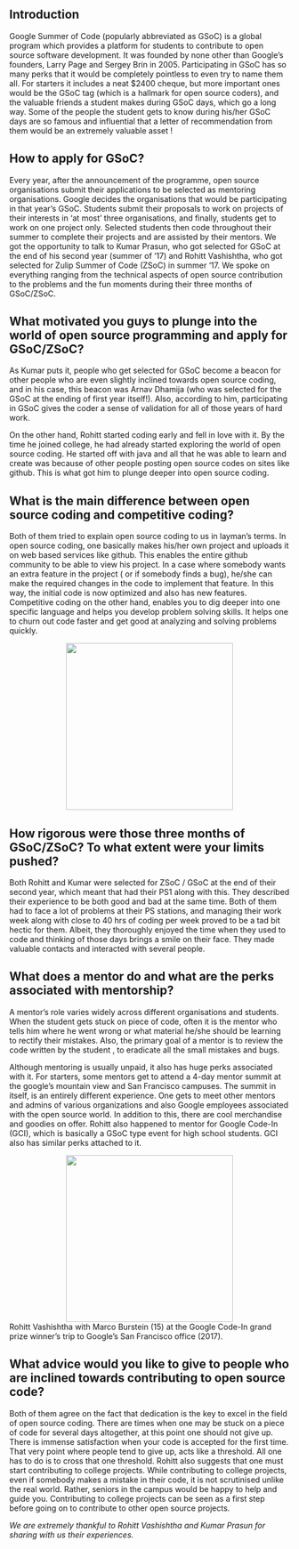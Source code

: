 <!-- TITLE: GSoC: A Peek into Open Source Coding -->
<!-- SUBTITLE: An interview with Rohitt and Kumar Prasun -->
## Introduction
Google Summer of Code (popularly abbreviated as GSoC) is a global program which provides a platform for students to contribute to open source software development. It was founded by none other than Google’s founders, Larry Page and Sergey Brin in 2005.
Participating in GSoC has so many perks that it would be completely pointless to even try to name them all. For starters it includes a neat $2400 cheque, but more important ones would be the GSoC tag (which is a hallmark for open source coders), and the valuable friends a student makes during GSoC days, which go a long way. Some of the people the student gets to know during his/her GSoC days are so famous and influential that a letter of recommendation from them  would be an extremely valuable asset !

## How to apply for GSoC?
Every year, after the announcement of the programme, open source organisations submit their applications to be selected as mentoring organisations. Google decides the organisations that would be participating in that year’s GSoC. Students submit their proposals to work on projects of their interests in ‘at most’ three organisations, and finally, students get to work on one project only. Selected students then code throughout their summer to complete their projects and are assisted by their mentors.
We got the opportunity to talk to Kumar Prasun, who got selected for GSoC at the end of his second year (summer of ‘17) and Rohitt Vashishtha, who got selected for Zulip Summer of Code (ZSoC) in summer ‘17. We spoke on everything ranging from the technical aspects of open source contribution to the problems and the fun moments during their three months of GSoC/ZSoC.

## What motivated you guys to plunge into the world of open source programming and apply for GSoC/ZSoC?
As Kumar puts it, people who get selected for GSoC become a beacon for other people who are even slightly inclined towards open source coding, and in his case, this beacon was Arnav Dhamija (who was selected for the GSoC at the ending of first year itself!).  Also, according to him, participating in GSoC gives the coder a sense of validation for all of those years of hard work. 

On the other hand, Rohitt started coding early and fell in love with it. By the time he joined college, he had already started exploring the world of open source coding. He started off with java and all that he was able to learn and create was because of other people posting open source codes on sites like github. This is what got him to plunge deeper into open source coding.
## What is the main difference between open source coding and competitive coding?
Both of them tried to explain open source coding to us in layman’s terms. In open source coding, one basically makes his/her own project and uploads it on web based services like github. This enables the entire github community to be able to view his project.  In a case where somebody wants an extra feature in the project ( or if somebody finds a bug), he/she can make the required changes in the code to implement that feature. In this way, the initial code is now optimized and also has new features.
Competitive coding on the other hand, enables you to dig deeper into one specific language and helps you develop problem solving skills. It helps one to churn out code faster and get good at analyzing and solving problems quickly.

<center>
<img src="https://wiki.bits-hyd.org/uploads/news/kumarp.jpg" width = 300px>
</center>

## How rigorous were those three months of GSoC/ZSoC? To what extent were your limits pushed?

Both Rohitt and Kumar were selected for ZSoC / GSoC at the end of their second year, which meant that had their PS1 along with this. They described their experience to be both good and bad at the same time. Both of them had to face a lot of problems at their PS stations, and managing their work week along with close to 40 hrs of coding per week proved to be a tad bit hectic for them. Albeit, they thoroughly enjoyed the time when they used to code and thinking of those days brings a smile on their face. They made valuable contacts and interacted with several people.

## What does a mentor do and what are the perks associated with mentorship?
A mentor’s role varies widely across different organisations and students. When the student gets stuck on piece of code, often it is the mentor who tells him where he went wrong or what material he/she should be learning to rectify their mistakes. Also, the primary goal of a mentor is to review the code written by the student , to eradicate all the small mistakes and bugs.

Although mentoring is usually unpaid, it also has huge perks associated with it. For starters, some mentors get to attend a 4-day mentor summit at the google’s mountain view and San Francisco campuses. The summit in itself, is an entirely different experience. One gets to meet other mentors and admins of various organizations and also Google employees associated with the open source world. In addition to this, there are cool merchandise and goodies on offer. Rohitt also happened to mentor for Google Code-In (GCI), which is basically a GSoC type event for high school students. GCI also has similar perks attached to it.

<center>
<img src ="https://wiki.bits-hyd.org/uploads/news/rohitt.jpg" width = 300px>
</center>
Rohitt Vashishtha with Marco Burstein (15) at the Google Code-In grand prize winner’s trip to Google’s San Francisco office (2017).

## What advice would you like to give to people who are inclined towards contributing to open source code?
Both of them agree on the fact that dedication is the key to excel in the field of open source coding. There are times when one may be stuck on a piece of code for several days altogether, at this point one should not give up. There is immense satisfaction when your code is accepted for the first time. That very point where people tend to give up, acts like a threshold. All one has to do is to cross that one threshold. Rohitt also suggests that one must start contributing to college projects. While contributing to college projects, even if somebody makes a mistake in their code, it is not scrutinised unlike the real world. Rather, seniors in the campus would be happy to help and guide you. Contributing to college projects can be seen as a first step before going on to contribute to other open source projects.


*We are extremely thankful to Rohitt Vashishtha and Kumar Prasun for sharing with us their experiences.*